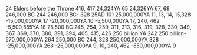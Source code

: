 24 Elders before the Throne 416, 417
24,324YA 65
24,326YA 67, 69
246,000 BC 244
246,000 BC- 328
25AD 101
25,000,000YA 11, 13, 14, 15,328
     -15,000,000YA 17
     -20,000,000YA 10
     -5,500,000YA 17, 240, 462
     -5,500,555YA 18
25,500 BC 245, 254, 259, 311, 313, 316,
                319, 328, 330, 349, 367, 369, 370,
                380, 391, 394, 405, 415, 426
 250 billion YA 242
 250 billion-570,000,000YA 264
 250,000 BC 244, 328
 250,000,000YA 328
     -25,000,000YA 268
     -25,000,000YA 9, 10, 240, 462
     -550,000,000YA 9